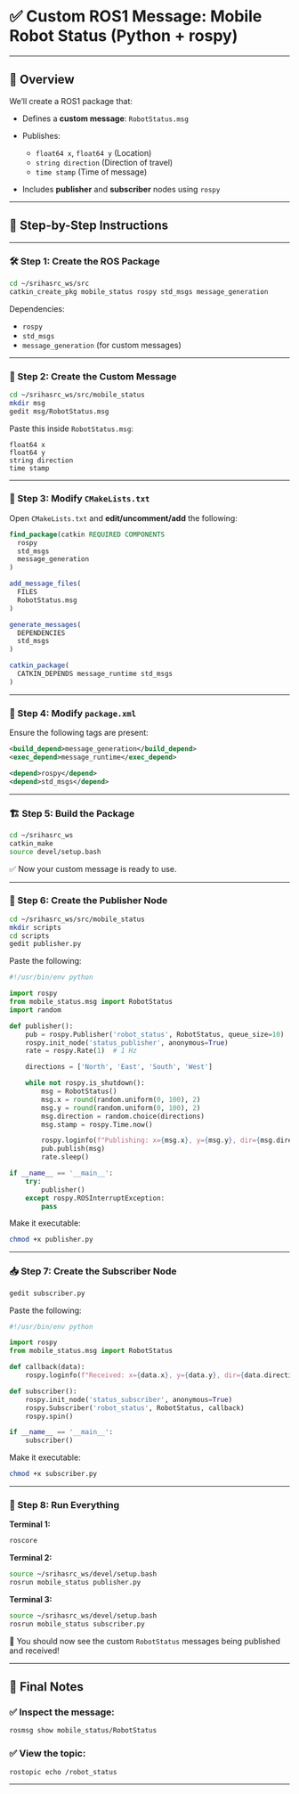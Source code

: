 # ✅ Custom ROS1 Message: Mobile Robot Status (Python + rospy)

---

## 🧭 Overview

We’ll create a ROS1 package that:

* Defines a **custom message**: `RobotStatus.msg`
* Publishes:

  * `float64 x`, `float64 y` (Location)
  * `string direction` (Direction of travel)
  * `time stamp` (Time of message)
* Includes **publisher** and **subscriber** nodes using `rospy`

---

## 🔧 Step-by-Step Instructions

---

### 🛠️ Step 1: Create the ROS Package

```bash
cd ~/srihasrc_ws/src
catkin_create_pkg mobile_status rospy std_msgs message_generation
```

Dependencies:

* `rospy`
* `std_msgs`
* `message_generation` (for custom messages)

---

### 📄 Step 2: Create the Custom Message

```bash
cd ~/srihasrc_ws/src/mobile_status
mkdir msg
gedit msg/RobotStatus.msg
```

Paste this inside `RobotStatus.msg`:

```
float64 x
float64 y
string direction
time stamp
```

---

### 🧪 Step 3: Modify `CMakeLists.txt`

Open `CMakeLists.txt` and **edit/uncomment/add** the following:

```cmake
find_package(catkin REQUIRED COMPONENTS
  rospy
  std_msgs
  message_generation
)

add_message_files(
  FILES
  RobotStatus.msg
)

generate_messages(
  DEPENDENCIES
  std_msgs
)

catkin_package(
  CATKIN_DEPENDS message_runtime std_msgs
)
```

---

### 📝 Step 4: Modify `package.xml`

Ensure the following tags are present:

```xml
<build_depend>message_generation</build_depend>
<exec_depend>message_runtime</exec_depend>

<depend>rospy</depend>
<depend>std_msgs</depend>
```

---

### 🏗️ Step 5: Build the Package

```bash
cd ~/srihasrc_ws
catkin_make
source devel/setup.bash
```

✅ Now your custom message is ready to use.

---

### 🧾 Step 6: Create the Publisher Node

```bash
cd ~/srihasrc_ws/src/mobile_status
mkdir scripts
cd scripts
gedit publisher.py
```

Paste the following:

```python
#!/usr/bin/env python

import rospy
from mobile_status.msg import RobotStatus
import random

def publisher():
    pub = rospy.Publisher('robot_status', RobotStatus, queue_size=10)
    rospy.init_node('status_publisher', anonymous=True)
    rate = rospy.Rate(1)  # 1 Hz

    directions = ['North', 'East', 'South', 'West']

    while not rospy.is_shutdown():
        msg = RobotStatus()
        msg.x = round(random.uniform(0, 100), 2)
        msg.y = round(random.uniform(0, 100), 2)
        msg.direction = random.choice(directions)
        msg.stamp = rospy.Time.now()

        rospy.loginfo(f"Publishing: x={msg.x}, y={msg.y}, dir={msg.direction}, time={msg.stamp}")
        pub.publish(msg)
        rate.sleep()

if __name__ == '__main__':
    try:
        publisher()
    except rospy.ROSInterruptException:
        pass
```

Make it executable:

```bash
chmod +x publisher.py
```

---

### 📥 Step 7: Create the Subscriber Node

```bash
gedit subscriber.py
```

Paste the following:

```python
#!/usr/bin/env python

import rospy
from mobile_status.msg import RobotStatus

def callback(data):
    rospy.loginfo(f"Received: x={data.x}, y={data.y}, dir={data.direction}, time={data.stamp}")

def subscriber():
    rospy.init_node('status_subscriber', anonymous=True)
    rospy.Subscriber('robot_status', RobotStatus, callback)
    rospy.spin()

if __name__ == '__main__':
    subscriber()
```

Make it executable:

```bash
chmod +x subscriber.py
```

---

### 🚀 Step 8: Run Everything

**Terminal 1:**

```bash
roscore
```

**Terminal 2:**

```bash
source ~/srihasrc_ws/devel/setup.bash
rosrun mobile_status publisher.py
```

**Terminal 3:**

```bash
source ~/srihasrc_ws/devel/setup.bash
rosrun mobile_status subscriber.py
```

🎉 You should now see the custom `RobotStatus` messages being published and received!

---

## 📌 Final Notes

### ✅ Inspect the message:

```bash
rosmsg show mobile_status/RobotStatus
```

### ✅ View the topic:

```bash
rostopic echo /robot_status
```

---
